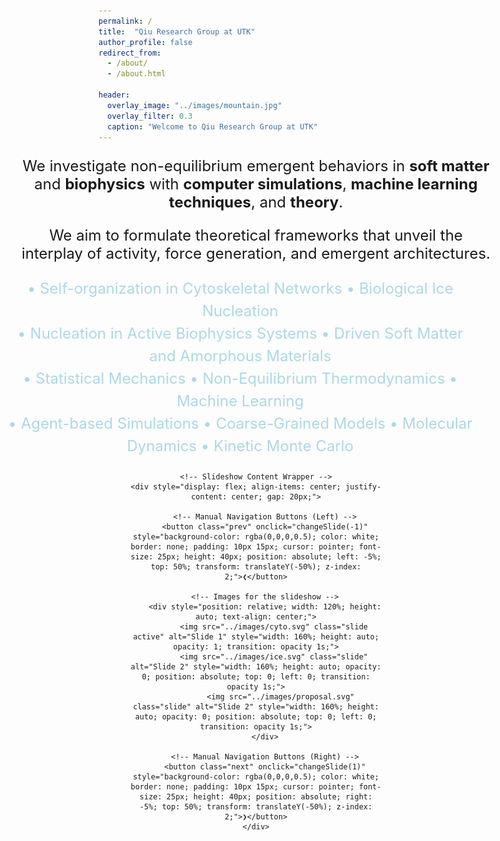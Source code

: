 ```yaml
---
permalink: /
title:  "Qiu Research Group at UTK"
author_profile: false
redirect_from:
  - /about/
  - /about.html
        
header:
  overlay_image: "../images/mountain.jpg"
  overlay_filter: 0.3
  caption: "Welcome to Qiu Research Group at UTK"
---
```

<!-- Research Group Description -->
<div style="width: 150%; margin: 0 auto; text-align: center;  margin-left: -25%;">
  <p style="font-size: 24px;">
    We investigate non-equilibrium emergent behaviors in <b>soft matter</b> and <b>biophysics</b> with <b>computer simulations</b>, <b>machine learning techniques</b>, and <b>theory</b>.
  </p>

  <p style="font-size: 24px;">
    We aim to formulate theoretical frameworks that unveil the interplay of activity, force generation, and emergent architectures.
  </p>
</div>

<!-- Research Topics Section -->
<div style="width: 150%; text-align: center; margin-left: -30%;">
  <span style="font-size: 24px; color: lightblue; line-height: 1.5; display: inline-block; width: 100%;">
    • Self-organization in Cytoskeletal Networks • Biological Ice Nucleation  <br>
    • Nucleation in Active Biophysics Systems • Driven Soft Matter and Amorphous Materials <br>
    • Statistical Mechanics • Non-Equilibrium Thermodynamics • Machine Learning  <br>
    • Agent-based Simulations • Coarse-Grained Models • Molecular Dynamics • Kinetic Monte Carlo
  </span>
</div>



<!-- Slideshow Container -->
<div class="slideshow-container" style="margin-top: 22px; text-align: center; position: relative; max-width: 80%; margin-left: auto; margin-right: auto; height: 500px;">

    <!-- Slideshow Content Wrapper -->
    <div style="display: flex; align-items: center; justify-content: center; gap: 20px;">

        <!-- Manual Navigation Buttons (Left) -->
        <button class="prev" onclick="changeSlide(-1)" style="background-color: rgba(0,0,0,0.5); color: white; border: none; padding: 10px 15px; cursor: pointer; font-size: 25px; height: 40px; position: absolute; left: -5%; top: 50%; transform: translateY(-50%); z-index: 2;">❮</button>

        <!-- Images for the slideshow -->
        <div style="position: relative; width: 120%; height: auto; text-align: center;">
            <img src="../images/cyto.svg" class="slide active" alt="Slide 1" style="width: 160%; height: auto; opacity: 1; transition: opacity 1s;">
            <img src="../images/ice.svg" class="slide" alt="Slide 2" style="width: 160%; height: auto; opacity: 0; position: absolute; top: 0; left: 0; transition: opacity 1s;">
               <img src="../images/proposal.svg" class="slide" alt="Slide 2" style="width: 160%; height: auto; opacity: 0; position: absolute; top: 0; left: 0; transition: opacity 1s;">
        </div>

        <!-- Manual Navigation Buttons (Right) -->
        <button class="next" onclick="changeSlide(1)" style="background-color: rgba(0,0,0,0.5); color: white; border: none; padding: 10px 15px; cursor: pointer; font-size: 25px; height: 40px; position: absolute; right: -5%; top: 50%; transform: translateY(-50%); z-index: 2;">❯</button>
    </div>

</div>

<!-- JavaScript for Slideshow -->
<script>
    let currentSlide = 0;
    const slides = document.querySelectorAll(".slide");
    const captions = ["Cytoskeletal Networks", "Bryce Canyon Research", "Cytoskeletal Networks"];
    const slideText = document.getElementById("slide-text");

    function showSlide(index) {
        slides.forEach((slide, i) => {
            slide.style.opacity = (i === index) ? "1" : "0";
        });
        slideText.innerText = captions[index];
    }

    function changeSlide(direction) {
        currentSlide = (currentSlide + direction + slides.length) % slides.length;
        showSlide(currentSlide);
    }

    // Auto-slide every 3 seconds  
    setInterval(() => changeSlide(1), 2000);
</script>

